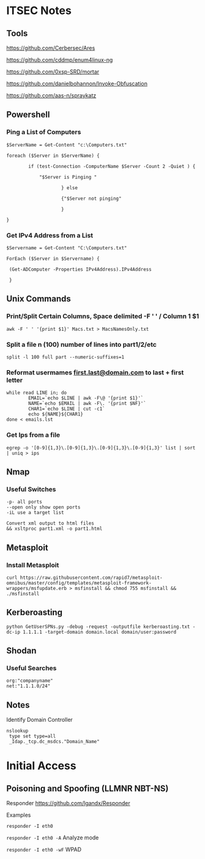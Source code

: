 # **ITSEC Notes**

## Tools
https://github.com/Cerbersec/Ares

https://github.com/cddmp/enum4linux-ng

https://github.com/0xsp-SRD/mortar

https://github.com/danielbohannon/Invoke-Obfuscation

https://github.com/aas-n/spraykatz


## Powershell

### Ping a List of Computers

```
$ServerName = Get-Content "c:\Computers.txt"  
  
foreach ($Server in $ServerName) {  
  
        if (test-Connection -ComputerName $Server -Count 2 -Quiet ) {   
          
            "$Server is Pinging "  
          
                    } else  
                      
                    {"$Server not pinging"  
              
                    }      
          
}
```

### Get IPv4 Address from a List
```
$Servername = Get-Content "C:\Computers.txt" 

ForEach ($Server in $Servername) {

 (Get-ADComputer -Properties IPv4Address).IPv4Address

 }
 ```

## Unix Commands

### Print/Split Certain Columns, Space delimited -F ' ' / Column 1 $1  

```
awk -F ' ' '{print $1}' Macs.txt > MacsNamesOnly.txt
```

### Split a file n (100) number of lines into part1/2/etc
```
split -l 100 full part --numeric-suffixes=1
```

### Reformat usermames first.last@domain.com to last + first letter
```
while read LINE in; do
        EMAIL=`echo $LINE | awk -F\@ '{print $1}'`
        NAME=`echo $EMAIL | awk -F\. '{print $NF}'`
        CHAR1=`echo $LINE | cut -c1`
        echo ${NAME}${CHAR1}
done < emails.lst
```

### Get Ips from a file
```
egrep -o '[0-9]{1,3}\.[0-9]{1,3}\.[0-9]{1,3}\.[0-9]{1,3}' list | sort | uniq > ips
```

## Nmap

### Useful Switches 
```
-p- all ports
--open only show open ports
-iL use a target list

Convert xml output to html files
&& xsltproc part1.xml -o part1.html 

```


## Metasploit

### Install Metasploit
````
curl https://raw.githubusercontent.com/rapid7/metasploit-omnibus/master/config/templates/metasploit-framework-wrappers/msfupdate.erb > msfinstall && chmod 755 msfinstall && ./msfinstall
````

## Kerberoasting
```
python GetUserSPNs.py -debug -request -outputfile kerberoasting.txt -dc-ip 1.1.1.1 -target-domain domain.local domain/user:password
```

## Shodan
### Useful Searches
```
org:"companyname"
net:"1.1.1.0/24"
```

## Notes
Identify Domain Controller
````
nslookup  
 type set type=all 
 _Idap._tcp.dc_msdcs."Domain_Name" 
 ````

# Initial Access
## Poisoning and Spoofing (LLMNR NBT-NS)
Responder
https://github.com/lgandx/Responder

Examples

``` responder -I eth0 ```

``` responder -I eth0 -A ``` Analyze mode

``` responder -I eth0 -wF ``` WPAD
